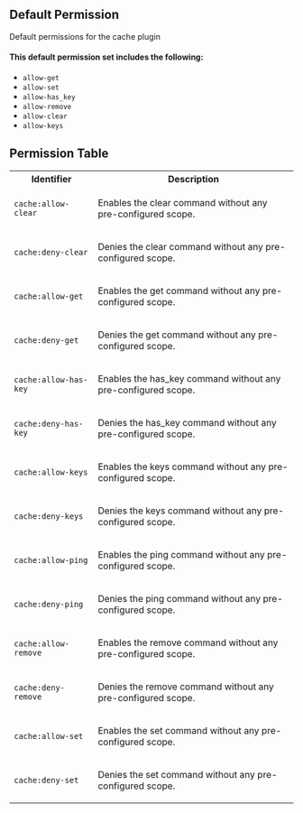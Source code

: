 ## Default Permission

Default permissions for the cache plugin

#### This default permission set includes the following:

- `allow-get`
- `allow-set`
- `allow-has_key`
- `allow-remove`
- `allow-clear`
- `allow-keys`

## Permission Table

<table>
<tr>
<th>Identifier</th>
<th>Description</th>
</tr>


<tr>
<td>

`cache:allow-clear`

</td>
<td>

Enables the clear command without any pre-configured scope.

</td>
</tr>

<tr>
<td>

`cache:deny-clear`

</td>
<td>

Denies the clear command without any pre-configured scope.

</td>
</tr>

<tr>
<td>

`cache:allow-get`

</td>
<td>

Enables the get command without any pre-configured scope.

</td>
</tr>

<tr>
<td>

`cache:deny-get`

</td>
<td>

Denies the get command without any pre-configured scope.

</td>
</tr>

<tr>
<td>

`cache:allow-has-key`

</td>
<td>

Enables the has_key command without any pre-configured scope.

</td>
</tr>

<tr>
<td>

`cache:deny-has-key`

</td>
<td>

Denies the has_key command without any pre-configured scope.

</td>
</tr>

<tr>
<td>

`cache:allow-keys`

</td>
<td>

Enables the keys command without any pre-configured scope.

</td>
</tr>

<tr>
<td>

`cache:deny-keys`

</td>
<td>

Denies the keys command without any pre-configured scope.

</td>
</tr>

<tr>
<td>

`cache:allow-ping`

</td>
<td>

Enables the ping command without any pre-configured scope.

</td>
</tr>

<tr>
<td>

`cache:deny-ping`

</td>
<td>

Denies the ping command without any pre-configured scope.

</td>
</tr>

<tr>
<td>

`cache:allow-remove`

</td>
<td>

Enables the remove command without any pre-configured scope.

</td>
</tr>

<tr>
<td>

`cache:deny-remove`

</td>
<td>

Denies the remove command without any pre-configured scope.

</td>
</tr>

<tr>
<td>

`cache:allow-set`

</td>
<td>

Enables the set command without any pre-configured scope.

</td>
</tr>

<tr>
<td>

`cache:deny-set`

</td>
<td>

Denies the set command without any pre-configured scope.

</td>
</tr>
</table>

